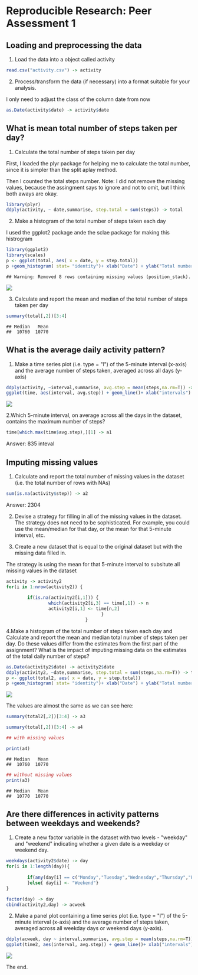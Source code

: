 # Reproducible Research: Peer Assessment 1


## Loading and preprocessing the data

1. Load the data into a object called activity   




```r
read.csv("activity.csv") -> activity
```



2. Process/transform the data (if necessary) into a format suitable for your analysis.  

I only need to adjust the class of the column date from now



```r
as.Date(activity$date) -> activity$date
```
 
## What is mean total number of steps taken per day?

1. Calculate the total number of steps taken per day


First, I loaded the plyr package for helping me to calculate the total number, since it is simpler than the split aplay method.

Then I counted the total steps number. Note: I did not remove the missing values, because the assingment says to ignore and not to omit, but I think both aways are okay.



```r
library(plyr)
ddply(activity, ~ date,summarise, step.total = sum(steps)) -> total
```

2. Make a histogram of the total number of steps taken each day

I used the ggplot2 package ande the sclae package for making this histrogram




```r
library(ggplot2)
library(scales)
p <- ggplot(total, aes( x = date, y = step.total))
p +geom_histogram( stat= "identity")+ xlab("Date") + ylab("Total number of steps")+ ggtitle("Histogram of the total number os steps taken each day")+scale_x_date(breaks=date_breaks(width="15 days"))
```

```
## Warning: Removed 8 rows containing missing values (position_stack).
```

![](PA1_template_files/figure-html/unnamed-chunk-4-1.png) 



3. Calculate and report the mean and median of the total number of steps taken per day



```r
summary(total[,2])[3:4]
```

```
## Median   Mean 
##  10760  10770
```

## What is the average daily activity pattern?



1. Make a time series plot (i.e. type = "l") of the 5-minute interval (x-axis) and the average number of steps taken, averaged across all days (y-axis)




```r
ddply(activity, ~interval,summarise, avg.step = mean(steps,na.rm=T)) -> time
ggplot(time, aes(interval, avg.step)) + geom_line()+ xlab("intervals") + ylab("average steps")
```

![](PA1_template_files/figure-html/unnamed-chunk-6-1.png) 



2.Which 5-minute interval, on average across all the days in the dataset, contains the maximum number of steps?




```r
time[which.max(time$avg.step),][1] -> a1
```

Answer: 835 inteval

## Imputing missing values
 
1. Calculate and report the total number of missing values in the dataset (i.e. the total number of rows with NAs)


```r
sum(is.na(activity$step)) -> a2
```


Answer: 2304

2. Devise a strategy for filling in all of the missing values in the dataset. The strategy does not need to be sophisticated. For example, you could use the mean/median for that day, or the mean for that 5-minute interval, etc.  

3. Create a new dataset that is equal to the original dataset but with the missing data filled in.


The strategy is using the mean for that 5-minute interval to subsitute all missing values in the dataset



```r
activity -> activity2
for(i in 1:nrow(activity2)) {
        
        if(is.na(activity2[i,1])) {    
                which(activity2[i,3] == time[,1]) -> n
                activity2[i,1] <- time[n,2]
                                    }
                              }
```



4.Make a histogram of the total number of steps taken each day and Calculate and report the mean and median total number of steps taken per day. Do these values differ from the estimates from the first part of the assignment? What is the impact of imputing missing data on the estimates of the total daily number of steps?



```r
as.Date(activity2$date) -> activity2$date
ddply(activity2, ~date,summarise, step.total = sum(steps,na.rm=T)) -> total2
p <- ggplot(total2, aes( x = date, y = step.total))
p +geom_histogram( stat= "identity")+ xlab("Date") + ylab("Total number of steps")+ ggtitle("Histogram of the total number os steps taken each day")+scale_x_date(breaks=date_breaks(width="15 days"))
```

![](PA1_template_files/figure-html/unnamed-chunk-9-1.png) 

The values are almost the same as we can see here:



```r
summary(total2[,2])[3:4] -> a3

summary(total[,2])[3:4] -> a4

## with missing values

print(a4)
```

```
## Median   Mean 
##  10760  10770
```

```r
## without missing values
print(a3)
```

```
## Median   Mean 
##  10770  10770
```



## Are there differences in activity patterns between weekdays and weekends?

1. Create a new factor variable in the dataset with two levels - "weekday" and "weekend" indicating whether a given date is a weekday or weekend day.



```r
weekdays(activity2$date) -> day
for(i in 1:length(day)){
       
        if(any(day[i] == c("Monday","Tuesday","Wednesday","Thursday","Friday"))) {day[i] <- "Weekday"                
        }else{ day[i] <- "Weekend"}
}

factor(day) -> day
cbind(activity2,day) -> acweek
```



2. Make a panel plot containing a time series plot (i.e. type = "l") of the 5-minute interval (x-axis) and the average number of steps taken, averaged across all weekday days or weekend days (y-axis).




```r
ddply(acweek, day ~ interval,summarise, avg.step = mean(steps,na.rm=T)) -> time2
ggplot(time2, aes(interval, avg.step)) + geom_line()+ xlab("intervals") + ylab("average steps")+facet_grid(day ~ .)
```

![](PA1_template_files/figure-html/unnamed-chunk-12-1.png) 

The end.



